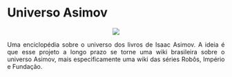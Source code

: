 <h1> Universo Asimov </h1>
<p align="center">
<img align="center" src="http://img.shields.io/static/v1?label=STATUS&message=EM%20DESENVOLVIMENTO&color=GREEN&style=for-the-badge"/>
</p>

<p align="justify">Uma enciclopédia sobre o universo dos livros de Isaac Asimov. A ideia é que esse projeto a longo prazo se torne uma wiki brasileira sobre o universo Asimov, mais especificamente uma wiki das séries Robôs, Império e Fundação.</p>

